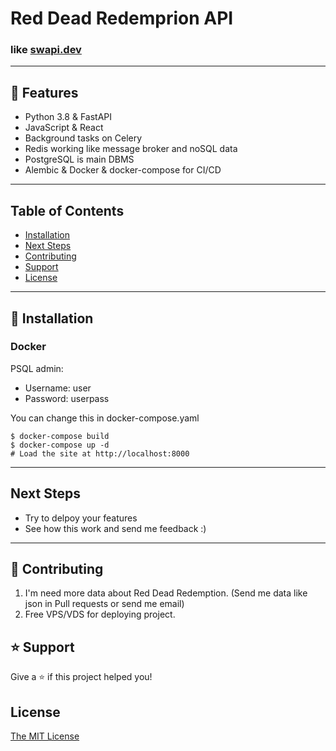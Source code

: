 # Red Dead Redemprion API
### like [swapi.dev](https://swapi.dev/)

----

## 🚀 Features

- Python 3.8 & FastAPI
- JavaScript & React
- Background tasks on Celery
- Redis working like message broker and noSQL data 
- PostgreSQL is main DBMS
- Alembic & Docker & docker-compose for CI/CD

----

## Table of Contents
* [Installation](#installation)
* [Next Steps](#next-steps)
* [Contributing](#contributing)
* [Support](#support)
* [License](#license)

----

## 📖 Installation

### Docker

PSQL admin:
- Username: user
- Password: userpass  

You can change this in docker-compose.yaml

```
$ docker-compose build
$ docker-compose up -d
# Load the site at http://localhost:8000
```

----
## Next Steps

- Try to delpoy your features 
- See how this work and send me feedback :)

----

## 🤝 Contributing

1. I'm need more data about Red Dead Redemption. (Send me data like json in Pull requests or send me email)
2. Free VPS/VDS for deploying project.

## ⭐️ Support

Give a ⭐️  if this project helped you!

## License

[The MIT License](LICENSE)
